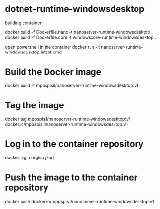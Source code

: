# dotnet-runtime-windowsdesktop

building container 


docker build -f Dockerfile.nano -t nanoserver-runtime-windowsdesktop . 
docker build -f Dockerfile.core -t windowscore-runtime-windowsdesktop . 

open powershell in the container
docker run -it nanoserver-runtime-windowsdesktop:latest cmd

# Build the Docker image
docker build -t mpospisil/nanoserver-runtime-windowsdesktop:v1 .

# Tag the image

docker tag mpospisil/nanoserver-runtime-windowsdesktop:v1 docker.io/mpospisil/nanoserver-runtime-windowsdesktop:v1

# Log in to the container repository
docker login registry-url

# Push the image to the container repository
docker push docker.io/mpospisil/nanoserver-runtime-windowsdesktop:v1